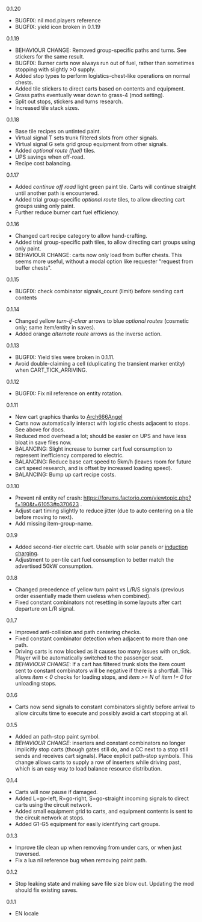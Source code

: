 0.1.20

* BUGFIX: nil mod.players reference
* BUGFIX: yield icon broken in 0.1.19

0.1.19

* BEHAVIOUR CHANGE: Removed group-specific paths and turns. See stickers for the same result.
* BUGFIX: Burner carts now always run out of fuel, rather than sometimes stopping with slightly >0 supply.
* Added stop types to perform logistics-chest-like operations on normal chests.
* Added tile stickers to direct carts based on contents and equipment.
* Grass paths eventually wear down to grass-4 (mod setting).
* Split out stops, stickers and turns research.
* Increased tile stack sizes.

0.1.18

* Base tile recipes on untinted paint.
* Virtual signal T sets trunk filtered slots from other signals.
* Virtual signal G sets grid group equipment from other signals.
* Added *optional route (fuel)* tiles.
* UPS savings when off-road.
* Recipe cost balancing.

0.1.17

* Added *continue off road* light green paint tile. Carts will continue straight until another path is encountered.
* Added trial group-specific *optional route* tiles, to allow directing cart groups using only paint.
* Further reduce burner cart fuel efficiency.

0.1.16

* Changed cart recipe category to allow hand-crafting.
* Added trial group-specific path tiles, to allow directing cart groups using only paint.
* BEHAVIOUR CHANGE: carts now only load from buffer chests. This seems more useful, without a modal option like requester "request from buffer chests".

0.1.15

* BUGFIX: check combinator signals_count (limit) before sending cart contents

0.1.14

* Changed yellow *turn-if-clear* arrows to blue *optional routes* (cosmetic only; same item/entity in saves).
* Added orange *alternate route* arrows as the inverse action.

0.1.13

* BUGFIX: Yield tiles were broken in 0.1.11.
* Avoid double-claiming a cell (duplicating the transient marker entity) when CART_TICK_ARRIVING.

0.1.12

* BUGFIX: Fix nil reference on entity rotation.

0.1.11

* New cart graphics thanks to [Arch666Angel](https://mods.factorio.com/user/Arch666Angel)
* Carts now automatically interact with logistic chests adjacent to stops. See above for docs.
* Reduced mod overhead a lot; should be easier on UPS and have less bloat in save files now.
* BALANCING: Slight increase to burner cart fuel consumption to represent inefficiency compared to electric.
* BALANCING: Reduce base cart speed to 5km/h (leaves room for future cart speed research, and is offset by increased loading speed).
* BALANCING: Bump up cart recipe costs.

0.1.10

* Prevent nil entity ref crash: https://forums.factorio.com/viewtopic.php?f=190&t=61053#p370623 .
* Adjust cart timing slightly to reduce jitter (due to auto centering on a tile before moving to next).
* Add missing item-group-name.

0.1.9

* Added second-tier electric cart. Usable with solar panels or [induction charging](https://mods.factorio.com/mod/Induction%20Charging).
* Adjustment to per-tile cart fuel consumption to better match the advertised 50kW consumption.

0.1.8

* Changed precedence of yellow turn paint vs L/R/S signals (previous order essentially made them useless when combined).
* Fixed constant combinators not resetting in some layouts after cart departure on L/R signal.

0.1.7

* Improved anti-collision and path centering checks.
* Fixed constant combinator detection when adjacent to more than one path.
* Driving carts is now blocked as it causes too many issues with on_tick. Player will be automatically switched to the passenger seat.
* *BEHAVIOUR CHANGE*: If a cart has filtered trunk slots the item count sent to constant combinators will be negative if there is a shortfall. This allows *item < 0* checks for loading stops, and *item >= N* of *item != 0* for unloading stops.

0.1.6

* Carts now send signals to constant combinators slightly before arrival to allow circuits time to execute and possibly avoid a cart stopping at all.

0.1.5

* Added an path-stop paint symbol.
* *BEHAVIOUR CHANGE*: inserters and constant combinators no longer implicitly stop carts (though gates still do, and a CC next to a stop still sends and receives cart signals). Place explicit path-stop symbols. This change allows carts to supply a row of inserters while driving past, which is an easy way to load balance resource distribution.

0.1.4

* Carts will now pause if damaged.
* Added L=go-left, R=go-right, S=go-straight incoming signals to direct carts using the circuit network.
* Added small equipment grid to carts, and equipment contents is sent to the circuit network at stops.
* Added G1-G5 equipment for easily identifying cart groups.

0.1.3

* Improve tile clean up when removing from under cars, or when just traversed.
* Fix a lua nil reference bug when removing paint path.

0.1.2

* Stop leaking state and making save file size blow out. Updating the mod should fix existing saves.

0.1.1

* EN locale
